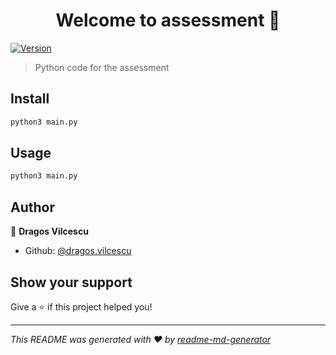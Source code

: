 <h1 align="center">Welcome to assessment 👋</h1>
<p>
  <a href="https://www.npmjs.com/package/assessment" target="_blank">
    <img alt="Version" src="https://img.shields.io/npm/v/assessment.svg">
  </a>
</p>

> Python code for the assessment

## Install

```sh
python3 main.py
```

## Usage

```sh
python3 main.py
```

## Author

👤 **Dragos Vilcescu**

* Github: [@dragos.vilcescu](https://github.com/dragos.vilcescu)

## Show your support

Give a ⭐️ if this project helped you!

***
_This README was generated with ❤️ by [readme-md-generator](https://github.com/kefranabg/readme-md-generator)_